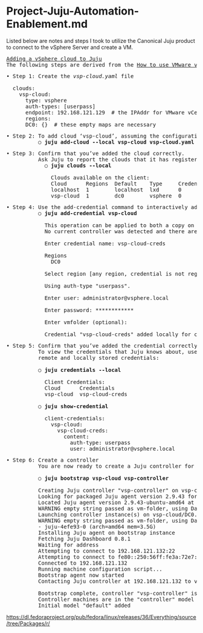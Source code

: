 # Project-Juju-Automation-Enablement.md

Listed below are notes and steps I took to utilize the Canonical Juju product to connect
to the vSphere Server and create a VM.

<pre>
<ins>Adding a vSphere cloud to Juju</ins>
The following steps are derived from the <a href="https://juju.is/docs/olm/vmware-vsphere">How to use VMware vSphere with Juju</a> web site.
</pre>

<pre>
• Step 1: Create the <em>vsp-cloud.yaml</em> file

  clouds:
    vsp-cloud:
      type: vsphere
      auth-types: [userpass]
      endpoint: 192.168.121.129  # the IPAddr for VMware vCenter Server
      regions:
      DC0: {}  # these empty maps are necessary
</pre>

<pre>
• Step 2: To add cloud ‘vsp-cloud’, assuming the configuration file is vsp-cloud.yaml in the current directory, we would run:
          ○ <strong>juju add-cloud --local vsp-cloud vsp-cloud.yaml</strong>
</pre>

<pre>
• Step 3: Confirm that you’ve added the cloud correctly.
          Ask Juju to report the clouds that it has registered:
            ○ <strong>juju clouds --local</strong>

              Clouds available on the client:
              Cloud      Regions  Default    Type     Credentials  Source    Description
              localhost  1        localhost  lxd      0            built-in  LXD Container Hypervisor
              vsp-cloud  1        dc0        vsphere  0            local
</pre>

<pre>
• Step 4: Use the add-credential command to interactively add your credentials to the new cloud:
          ○ <strong>juju add-credential vsp-cloud</strong>

            This operation can be applied to both a copy on this client and to the one on a controller.
            No current controller was detected and there are no registered controllers on this client: either bootstrap one or register one.

            Enter credential name: vsp-cloud-creds

            Regions
              DC0

            Select region [any region, credential is not region specific]: DC0

            Using auth-type "userpass".

            Enter user: administrator@vsphere.local

            Enter password: ************

            Enter vmfolder (optional):

            Credential "vsp-cloud-creds" added locally for cloud "vsp-cloud".
</pre>

<pre>
• Step 5: Confirm that you’ve added the credential correctly
          To view the credentials that Juju knows about, use the credentials command and inspect both
          remote and locally stored credentials:

          ○ <strong>juju credentials --local</strong>

            Client Credentials:
            Cloud      Credentials
            vsp-cloud  vsp-cloud-creds

          ○ <strong>juju show-credential</strong>

            client-credentials:
              vsp-cloud:
                vsp-cloud-creds:
                  content:
                    auth-type: userpass
                    user: administrator@vsphere.local
</pre>

<pre>
• Step 6: Create a controller
          You are now ready to create a Juju controller for cloud ‘vsp-cloud’:

          ○ <strong>juju bootstrap vsp-cloud vsp-controller</strong>

          Creating Juju controller "vsp-controller" on vsp-cloud/DC0
          Looking for packaged Juju agent version 2.9.43 for amd64
          Located Juju agent version 2.9.43-ubuntu-amd64 at https://streams.canonical.com/juju/tools/agent/2.9.43/juju-2.9.43-linux-amd64.tgz
          WARNING empty string passed as vm-folder, using Datacenter root folder instead
          Launching controller instance(s) on vsp-cloud/DC0...
          WARNING empty string passed as vm-folder, using Datacenter root folder instead
          - juju-4efe93-0 (arch=amd64 mem=3.5G)
          Installing Juju agent on bootstrap instance
          Fetching Juju Dashboard 0.8.1
          Waiting for address
          Attempting to connect to 192.168.121.132:22
          Attempting to connect to fe80::250:56ff:fe3a:72e7:22
          Connected to 192.168.121.132
          Running machine configuration script...
          Bootstrap agent now started
          Contacting Juju controller at 192.168.121.132 to verify accessibility...

          Bootstrap complete, controller "vsp-controller" is now available
          Controller machines are in the "controller" model
          Initial model "default" added
</pre>

https://dl.fedoraproject.org/pub/fedora/linux/releases/36/Everything/source/tree/Packages/r/
